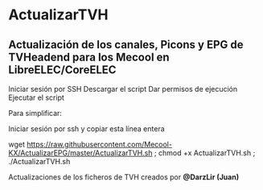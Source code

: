 # ActualizarTVH

## Actualización de los canales, Picons y EPG de TVHeadend para los Mecool en LibreELEC/CoreELEC

Iniciar sesión por SSH
Descargar el script
Dar permisos de ejecución
Ejecutar el script

Para simplificar:

Iniciar sesión por ssh y copiar esta línea entera

wget https://raw.githubusercontent.com/Mecool-KX/ActualizarEPG/master/ActualizarTVH.sh ; chmod +x ActualizarTVH.sh ; ./ActualizarTVH.sh

Actualizaciones de los ficheros de TVH creados por **@DarzLir (Juan)**
